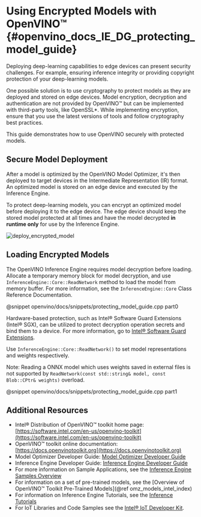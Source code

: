 # Using Encrypted Models with OpenVINO&trade;  {#openvino_docs_IE_DG_protecting_model_guide}

Deploying deep-learning capabilities to edge devices can present security
challenges. For example, ensuring inference integrity or providing copyright
protection of your deep-learning models.

One possible solution is to use cryptography to protect models as they are
deployed and stored on edge devices. Model encryption, decryption and
authentication are not provided by OpenVINO&trade; but can be implemented with
third-party tools, like OpenSSL\*. While implementing encryption, ensure that
you use the latest versions of tools and follow cryptography best practices.

This guide demonstrates how to use OpenVINO securely with protected models.

## Secure Model Deployment

After a model is optimized by the OpenVINO Model Optimizer, it's then deployed
to target devices in the Intermediate Representation (IR) format. An optimized
model is stored on an edge device and executed by the Inference Engine.

To protect deep-learning models, you can encrypt an optimized model before
deploying it to the edge device. The edge device should keep the stored model
protected at all times and have the model decrypted **in runtime only** for use
by the Inference Engine.

![deploy_encrypted_model]

## Loading Encrypted Models

The OpenVINO Inference Engine requires model decryption before loading. Allocate
a temporary memory block for model decryption, and use
`InferenceEngine::Core::ReadNetwork` method to load the model from memory buffer.
For more information, see the `InferenceEngine::Core` Class
Reference Documentation.

@snippet openvino/docs/snippets/protecting_model_guide.cpp part0

Hardware-based protection, such as Intel&reg; Software Guard Extensions
(Intel&reg; SGX), can be utilized to protect decryption operation secrets and
bind them to a device. For more information, go to [Intel&reg; Software Guard
Extensions](https://software.intel.com/en-us/sgx).

Use `InferenceEngine::Core::ReadNetwork()` to set model representations and
weights respectively.

Note: Reading a ONNX model which uses weights saved in external files
is not supported by `ReadNetwork(const std::string& model, const Blob::CPtr& weights)` overload.

@snippet openvino/docs/snippets/protecting_model_guide.cpp part1

[deploy_encrypted_model]: img/deploy_encrypted_model.png

## Additional Resources

- Intel® Distribution of OpenVINO™ toolkit home page: [https://software.intel.com/en-us/openvino-toolkit](https://software.intel.com/en-us/openvino-toolkit)
- OpenVINO™ toolkit online documentation: [https://docs.openvinotoolkit.org](https://docs.openvinotoolkit.org)
- Model Optimizer Developer Guide: [Model Optimizer Developer Guide](../MO_DG/Deep_Learning_Model_Optimizer_DevGuide.md)
- Inference Engine Developer Guide: [Inference Engine Developer Guide](Deep_Learning_Inference_Engine_DevGuide.md)
- For more information on Sample Applications, see the [Inference Engine Samples Overview](Samples_Overview.html)
- For information on a set of pre-trained models, see the [Overview of OpenVINO™ Toolkit Pre-Trained Models](@ref omz_models_intel_index)
- For information on Inference Engine Tutorials, see the [Inference Tutorials](https://github.com/intel-iot-devkit/inference-tutorials-generic)
- For IoT Libraries and Code Samples see the [Intel® IoT Developer Kit](https://github.com/intel-iot-devkit).
